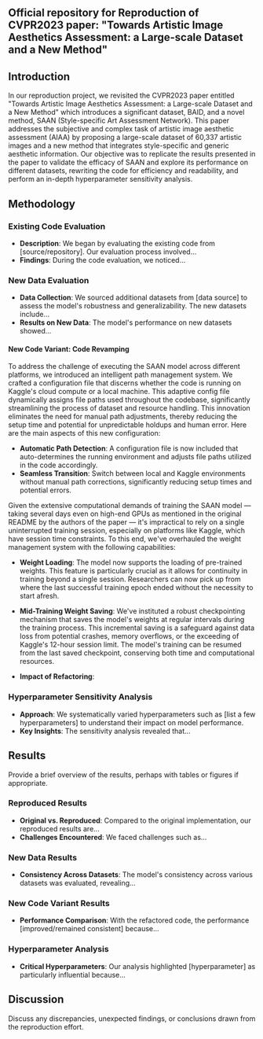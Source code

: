 ## Official repository for Reproduction of CVPR2023 paper: "Towards Artistic Image Aesthetics Assessment: a Large-scale Dataset and a New Method"

## Introduction

In our reproduction project, we revisited the CVPR2023 paper entitled "Towards Artistic Image Aesthetics Assessment: a Large-scale Dataset and a New Method" which introduces a significant dataset, BAID, and a novel method, SAAN (Style-specific Art Assessment Network). This paper addresses the subjective and complex task of artistic image aesthetic assessment (AIAA) by proposing a large-scale dataset of 60,337 artistic images and a new method that integrates style-specific and generic aesthetic information. Our objective was to replicate the results presented in the paper to validate the efficacy of SAAN and explore its performance on different datasets, rewriting the code for efficiency and readability, and perform an in-depth hyperparameter sensitivity analysis.

## Methodology

### Existing Code Evaluation

- **Description**: We began by evaluating the existing code from [source/repository]. Our evaluation process involved...
- **Findings**: During the code evaluation, we noticed...

### New Data Evaluation

- **Data Collection**: We sourced additional datasets from [data source] to assess the model's robustness and generalizability. The new datasets include...
- **Results on New Data**: The model's performance on new datasets showed...

#### New Code Variant: Code Revamping
To address the challenge of executing the SAAN model across different platforms, we introduced an intelligent path management system. We crafted a configuration file that discerns whether the code is running on Kaggle's cloud compute or a local machine. This adaptive config file dynamically assigns file paths used throughout the codebase, significantly streamlining the process of dataset and resource handling. This innovation eliminates the need for manual path adjustments, thereby reducing the setup time and potential for unpredictable holdups and human error. Here are the main aspects of this new configuration:

- **Automatic Path Detection**: A configuration file is now included that auto-determines the running environment and adjusts file paths utilized in the code accordingly.
- **Seamless Transition**: Switch between local and Kaggle environments without manual path corrections, significantly reducing setup times and potential errors.

Given the extensive computational demands of training the SAAN model — taking several days even on high-end GPUs as mentioned in the original README by the authors of the paper — it's impractical to rely on a single uninterrupted training session, especially on platforms like Kaggle, which have session time constraints. To this end, we've overhauled the weight management system with the following capabilities:

- **Weight Loading**: The model now supports the loading of pre-trained weights. This feature is particularly crucial as it allows for continuity in training beyond a single session. Researchers can now pick up from where the last successful training epoch ended without the necessity to start afresh.
- **Mid-Training Weight Saving**: We've instituted a robust checkpointing mechanism that saves the model's weights at regular intervals during the training process. This incremental saving is a safeguard against data loss from potential crashes, memory overflows, or the exceeding of Kaggle's 12-hour session limit. The model's training can be resumed from the last saved checkpoint, conserving both time and computational resources.

- **Impact of Refactoring**:


### Hyperparameter Sensitivity Analysis

- **Approach**: We systematically varied hyperparameters such as [list a few hyperparameters] to understand their impact on model performance.
- **Key Insights**: The sensitivity analysis revealed that...

## Results

Provide a brief overview of the results, perhaps with tables or figures if appropriate.

### Reproduced Results

- **Original vs. Reproduced**: Compared to the original implementation, our reproduced results are...
- **Challenges Encountered**: We faced challenges such as...

### New Data Results

- **Consistency Across Datasets**: The model's consistency across various datasets was evaluated, revealing...

### New Code Variant Results

- **Performance Comparison**: With the refactored code, the performance [improved/remained consistent] because...

### Hyperparameter Analysis

- **Critical Hyperparameters**: Our analysis highlighted [hyperparameter] as particularly influential because...

## Discussion

Discuss any discrepancies, unexpected findings, or conclusions drawn from the reproduction effort.

